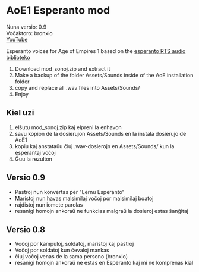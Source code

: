 # AoE1 Esperanto mod
Nuna versio: 0.9 <br />
Voĉaktoro: bronxio<br />
[YouTube](https://www.youtube.com/watch?v=1LUg9-5U2Vs)

Esperanto voices for Age of Empires 1 based on the [esperanto RTS audio biblioteko](https://github.com/esperanto-rts/esperanto-rts-audio-biblioteko)

1. Download mod_sonoj.zip and extract it
2. Make a backup of the folder Assets/Sounds inside of the AoE installation folder
3. copy and replace all .wav files into Assets/Sounds/
5. Enjoy

## Kiel uzi

1. elŝutu mod_sonoj.zip kaj elpreni la enhavon
2. savu kopion de la dosierujon Assets/Sounds en la instala dosierujo de AoE1
3. kopiu kaj anstataŭu ĉiuj .wav-dosierojn en Assets/Sounds/ kun la esperantaj voĉoj
5. Ĝuu la rezulton


## Versio 0.9
* Pastroj nun konvertas per "Lernu Esperanto"
* Maristoj nun havas malsimilaj voĉoj por malsimilaj boatoj
* rajdistoj nun iomete parolas
* resanigi homojn ankoraŭ ne funkcias malgraŭ la dosieroj estas ŝanĝitaj

## Versio 0.8
* Voĉoj por kampuloj, soldatoj, maristoj kaj pastroj
* Voĉoj por soldatoj kun ĉevaloj mankas
* ĉiuj voĉoj venas de la sama persono (bronxio)
* resanigi homojn ankoraŭ ne estas en Esperanto kaj mi ne komprenas kial

